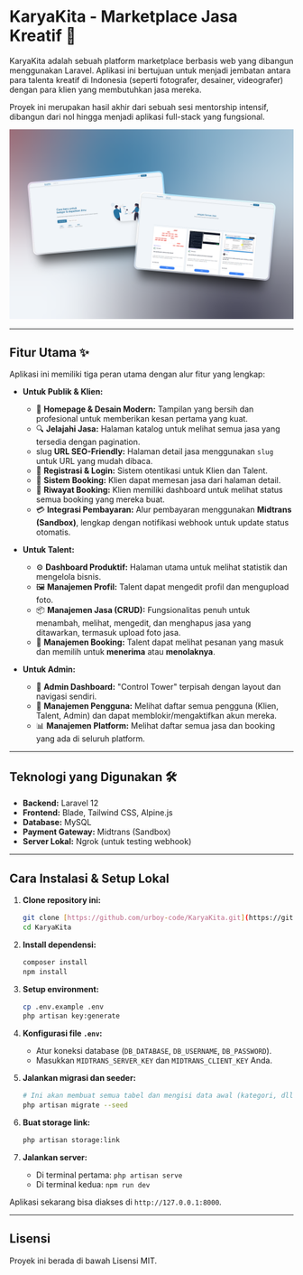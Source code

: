 # KaryaKita - Marketplace Jasa Kreatif 🚀

KaryaKita adalah sebuah platform marketplace berbasis web yang dibangun menggunakan Laravel. Aplikasi ini bertujuan untuk menjadi jembatan antara para talenta kreatif di Indonesia (seperti fotografer, desainer, videografer) dengan para klien yang membutuhkan jasa mereka.

Proyek ini merupakan hasil akhir dari sebuah sesi mentorship intensif, dibangun dari nol hingga menjadi aplikasi full-stack yang fungsional.

![Showcase Aplikasi KaryaKita](./assets/karyakita.png) 

---

## Fitur Utama ✨

Aplikasi ini memiliki tiga peran utama dengan alur fitur yang lengkap:

* **Untuk Publik & Klien:**
    * 🎨 **Homepage & Desain Modern:** Tampilan yang bersih dan profesional untuk memberikan kesan pertama yang kuat.
    * 🔍 **Jelajahi Jasa:** Halaman katalog untuk melihat semua jasa yang tersedia dengan pagination.
    * slug **URL SEO-Friendly:** Halaman detail jasa menggunakan `slug` untuk URL yang mudah dibaca.
    * 👤 **Registrasi & Login:** Sistem otentikasi untuk Klien dan Talent.
    * 🛒 **Sistem Booking:** Klien dapat memesan jasa dari halaman detail.
    * 📜 **Riwayat Booking:** Klien memiliki dashboard untuk melihat status semua booking yang mereka buat.
    * 💳 **Integrasi Pembayaran:** Alur pembayaran menggunakan **Midtrans (Sandbox)**, lengkap dengan notifikasi webhook untuk update status otomatis.

* **Untuk Talent:**
    * ⚙️ **Dashboard Produktif:** Halaman utama untuk melihat statistik dan mengelola bisnis.
    * 🖼️ **Manajemen Profil:** Talent dapat mengedit profil dan mengupload foto.
    * 📦 **Manajemen Jasa (CRUD):** Fungsionalitas penuh untuk menambah, melihat, mengedit, dan menghapus jasa yang ditawarkan, termasuk upload foto jasa.
    * 🔔 **Manajemen Booking:** Talent dapat melihat pesanan yang masuk dan memilih untuk **menerima** atau **menolaknya**.

* **Untuk Admin:**
    * 👑 **Admin Dashboard:** "Control Tower" terpisah dengan layout dan navigasi sendiri.
    * 👥 **Manajemen Pengguna:** Melihat daftar semua pengguna (Klien, Talent, Admin) dan dapat memblokir/mengaktifkan akun mereka.
    * 📊 **Manajemen Platform:** Melihat daftar semua jasa dan booking yang ada di seluruh platform.

---

## Teknologi yang Digunakan 🛠️

* **Backend:** Laravel 12
* **Frontend:** Blade, Tailwind CSS, Alpine.js
* **Database:** MySQL
* **Payment Gateway:** Midtrans (Sandbox)
* **Server Lokal:** Ngrok (untuk testing webhook)

---

## Cara Instalasi & Setup Lokal

1.  **Clone repository ini:**
    ```bash
    git clone [https://github.com/urboy-code/KaryaKita.git](https://github.com/urboy-code/KaryaKita.git)
    cd KaryaKita
    ```

2.  **Install dependensi:**
    ```bash
    composer install
    npm install
    ```

3.  **Setup environment:**
    ```bash
    cp .env.example .env
    php artisan key:generate
    ```

4.  **Konfigurasi file `.env`:**
    * Atur koneksi database (`DB_DATABASE`, `DB_USERNAME`, `DB_PASSWORD`).
    * Masukkan `MIDTRANS_SERVER_KEY` dan `MIDTRANS_CLIENT_KEY` Anda.

5.  **Jalankan migrasi dan seeder:**
    ```bash
    # Ini akan membuat semua tabel dan mengisi data awal (kategori, dll)
    php artisan migrate --seed
    ```

6.  **Buat storage link:**
    ```bash
    php artisan storage:link
    ```

7.  **Jalankan server:**
    * Di terminal pertama: `php artisan serve`
    * Di terminal kedua: `npm run dev`

Aplikasi sekarang bisa diakses di `http://127.0.0.1:8000`.

---

## Lisensi

Proyek ini berada di bawah Lisensi MIT.
